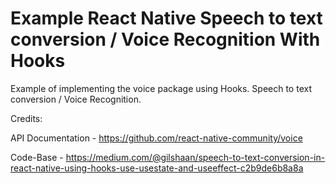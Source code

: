 # Example React Native Speech to text conversion / Voice Recognition With Hooks

Example of implementing the voice package using Hooks.
Speech to text conversion / Voice Recognition.

Credits:

API Documentation -
https://github.com/react-native-community/voice

Code-Base - https://medium.com/@gilshaan/speech-to-text-conversion-in-react-native-using-hooks-use-usestate-and-useeffect-c2b9de6b8a8a
